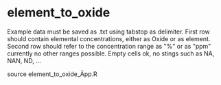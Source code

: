 # element_to_oxide

Example data must be saved as .txt using tabstop as delimiter.
First row should contain elemental concentrations, either as Oxide or as element. 
Second row should refer to the concentration range as "%" or as "ppm"
currently no other ranges possible.
Empty cells ok, no stings such as NA, NAN, ND, ...

source element_to_oxide_Äpp.R